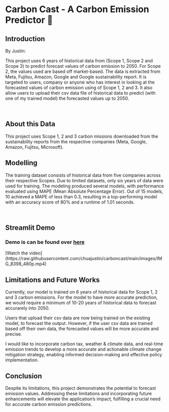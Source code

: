 # Carbon Cast - A Carbon Emission Predictor 💨 

## Introduction 
By Justin:

This project uses 6 years of historical data from (Scope 1, Scope 2 and Scope 3) to predict forecast values of carbon emission to 2050. For Scope 2, the values used are based off market-based. The data is extracted from Meta, Fujitsu, Amazon, Google and Google sustainability report. It is targeted to users, company or anyone who has interest in looking at the forecasted values of carbon emission using of Scope 1, 2 and 3. It also allow users to upload their csv data file of historical data to predict (with one of my trained model) the forecasted values up to 2050.

</br>

## About this Data

This project uses Scope 1, 2 and 3 carbon missions downloaded from the sustainability reports from the respective companies (Meta, Google, Amazon, Fujitsu, Microsoft). 

## Modelling

The training dataset consists of historical data from five companies across their respective Scopes. Due to limited datasets, only six years of data were used for training. The modeling produced several models, with performance evaluated using MAPE (Mean Absolute Percentage Error). Out of 15 models, 10 achieved a MAPE of less than 0.3, resulting in a top-performing model with an accuracy score of 80% and a runtime of 1.01 seconds.

</br>

## Streamlit Demo

<h3>Demo is can be found over <a href = "https://carbon-cast.streamlit.app/">here</a></h3>
[Watch the video](https://raw.githubusercontent.com/chuajustin/carboncast/main/images/IMG_8398_480p.mp4)


## Limitations and Future Works

Currently, our model is trained on 6 years of historical data for Scope 1, 2 and 3 carbon emissions. For the model to have more accurate prediction, we would require a minimum of 10-20 years of historical data to forecast accurarely into 2050.

Users that upload their csv data are now being trained on the existing model, to forecast the output. However, if the user csv data are trained based off their own data, the forecasted values will be more accurate and precise.

I would like to incorporate carbon tax, weather & climate data, and real-time emission trends to develop a more accurate and actionable climate change mitigation strategy, enabling informed decision-making and effective policy implementation.

## Conclusion

Despite its limitations, this project demonstrates the potential to forecast emission values. Addressing these limitations and incorporating future enhancements will elevate the application’s impact, fulfilling a crucial need for accurate carbon emission predictions.
